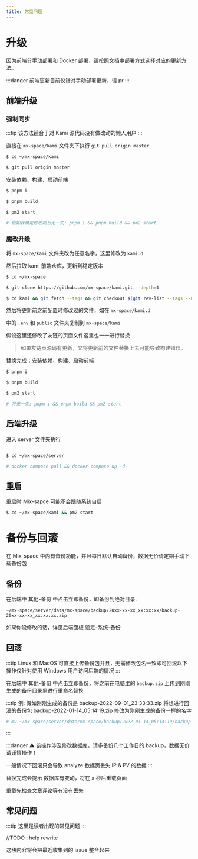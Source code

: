 ```yaml
---
title: 常见问题
---
```


# 升级

因为前端分手动部署和 Docker 部署，请按照文档中部署方式选择对应的更新方法。

:::danger
前端更新目前仅针对手动部署更新，请 pr
:::

## 前端升级

### 强制同步

:::tip
该方法适合于对 Kami 源代码没有做改动的懒人用户
:::

直接在 `mx-space/kami` 文件夹下执行 `git pull origin master`

```bash
$ cd ~/mx-space/kami

$ git pull origin master
```

安装依赖、构建、启动前端

```bash
$ pnpm i

$ pnpm build

$ pm2 start

# 假如我确定修改项万无一失: pnpm i && pnpm build && pm2 start
```

### 魔改升级

将 `mx-space/kami` 文件夹改为任意名字，这里修改为 `kami.d`

然后拉取 kami 前端仓库，更新到稳定版本

```bash
$ cd ~/mx-space

$ git clone https://github.com/mx-space/kami.git --depth=1

$ cd kami && git fetch --tags && git checkout $(git rev-list --tags --max-count=1)
```

然后将更新前之前配置时修改过的文件，如在 `mx-space/kami.d`

中的 `.env` 和 `public` 文件夹复制到 `mx-space/kami`

假设这里还修改了友链的页面文件这里也一一进行替换

> 如果友链页源码有更新，又将更新前的文件替换上去可能导致构建错误。

替换完成；安装依赖、构建、启动前端

```bash
$ pnpm i

$ pnpm build

$ pm2 start

# 万无一失: pnpm i && pnpm build && pm2 start
```

## 后端升级

进入 server 文件夹执行

```bash

$ cd ~/mx-space/server

# docker compose pull && docker compose up -d
```

## 重启
重启时 Mix-sapce 可能不会跟随系统自启

```bash
$ cd ~/mx-space/kami && pm2 start
```

# 备份与回滚

在 Mix-space 中内有备份功能，并且每日默认自动备份，数据无价请定期手动下载备份包

## 备份

在后端中 其他-备份 中点击立即备份，即备份到绝对目录: 

`~/mx-space/server/data/mx-space/backup/20xx-xx-xx_xx:xx:xx/backup-20xx-xx-xx_xx:xx:xx.zip`

如果你没修改的话，详见后端面板 设定-系统-备份


## 回滚

:::tip
Linux 和 MacOS 可直接上传备份包并且，无需修改包名一致即可回滚以下操作仅针对使用 Windows 用户访问后端的情况
:::

在后端中 其他-备份 中点击立即备份，将之前在电脑里的 `backup.zip` 上传到刚刚生成的备份目录里进行重命名替换


:::tip
例: 假如刚刚生成的备份是 backup-2022-09-01_23:33:33.zip 将想进行回滚的备份包 backup-2022-01-14_05:14:19.zip 修改为刚刚生成的备份一样的名字

```bash
# mv ~/mx-space/server/data/mx-space/backup/2022-01-14_05:14:19/backup-2022-01-14_05:14:19.zip backup-2022-09-01_23:33:33.zip
```
:::

:::danger
⚠️ 该操作涉及修改数据库，请多备份几个工作日的 backup，数据无价请谨慎操作！

一般情况下回滚只会导致 analyze 数据页丢失 IP & PV 的数据
:::

替换完成会提示 数据库有变动，将在 x 秒后重载页面

重载先检查文章评论等有没有丢失

## 常见问题

:::tip
这里是读者出现的常见问题
:::

//TODO : help rewrite

这块内容将会把最近收集到的 issue 整合起来

